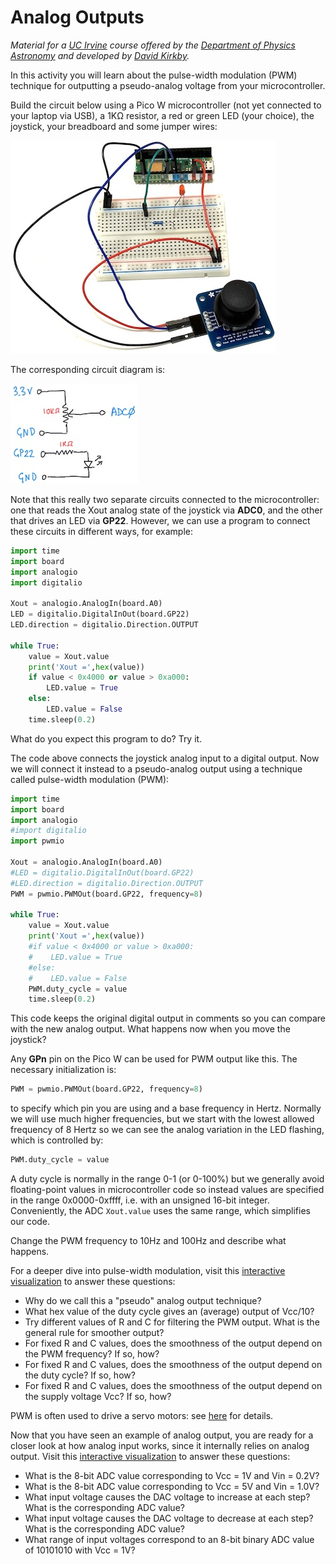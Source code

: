# Analog Outputs

*Material for a [UC Irvine](https://uci.edu/) course offered by the [Department of Physics Astronomy](https://www.physics.uci.edu/) and developed by [David Kirkby](https://faculty.sites.uci.edu/dkirkby/).*

In this activity you will learn about the pulse-width modulation (PWM) technique for outputting a pseudo-analog voltage from your microcontroller.

Build the circuit below using a Pico W microcontroller (not yet connected to your laptop via USB), a 1KΩ resistor, a red or green LED (your choice), the joystick, your breadboard and some jumper wires:

![LED powered via USB](img/aout-circuit.jpg)

The corresponding circuit diagram is:

![LED circuit diagram](img/aout-diag.jpg)

Note that this really two separate circuits connected to the microcontroller: one that reads the Xout analog state of the joystick via **ADC0**, and the other that drives an LED via **GP22**.  However, we can use a program to connect these circuits in different ways, for example:
```python
import time
import board
import analogio
import digitalio

Xout = analogio.AnalogIn(board.A0)
LED = digitalio.DigitalInOut(board.GP22)
LED.direction = digitalio.Direction.OUTPUT

while True:
    value = Xout.value
    print('Xout =',hex(value))
    if value < 0x4000 or value > 0xa000:
        LED.value = True
    else:
        LED.value = False
    time.sleep(0.2)
```
What do you expect this program to do?  Try it.

The code above connects the joystick analog input to a digital output.  Now we will connect it instead to a pseudo-analog output using a technique called pulse-width modulation (PWM):
```python
import time
import board
import analogio
#import digitalio
import pwmio

Xout = analogio.AnalogIn(board.A0)
#LED = digitalio.DigitalInOut(board.GP22)
#LED.direction = digitalio.Direction.OUTPUT
PWM = pwmio.PWMOut(board.GP22, frequency=8)

while True:
    value = Xout.value
    print('Xout =',hex(value))
    #if value < 0x4000 or value > 0xa000:
    #    LED.value = True
    #else:
    #    LED.value = False
    PWM.duty_cycle = value
    time.sleep(0.2)
```
This code keeps the original digital output in comments so you can compare with the new analog output.  What happens now when you move the joystick?

Any **GPn** pin on the Pico W can be used for PWM output like this. The necessary initialization is:
```python
PWM = pwmio.PWMOut(board.GP22, frequency=8)
```
to specify which pin you are using and a base frequency in Hertz.  Normally we will use much higher frequencies, but we start with the lowest allowed frequency of 8 Hertz so we can see the analog variation in the LED flashing, which is controlled by:
```python
PWM.duty_cycle = value
```
A duty cycle is normally in the range 0-1 (or 0-100%) but we generally avoid floating-point values in microcontroller code so instead values are specified in the range 0x0000-0xffff, i.e. with an unsigned 16-bit integer.  Conveniently, the ADC `Xout.value` uses the same range, which simplifies our code.

Change the PWM frequency to 10Hz and 100Hz and describe what happens.

For a deeper dive into pulse-width modulation, visit this [interactive visualization](https://observablehq.com/embed/@dkirkby/pwm@450?cells=intro%2CpwmPlot%2Cviewof+dutyCycle%2Cviewof+pwmFreq%2Cviewof+filterR%2Cviewof+filterC%2Cfooter) to answer these questions:
 - Why do we call this a "pseudo" analog output technique?
 - What hex value of the duty cycle gives an (average) output of Vcc/10?
 - Try different values of R and C for filtering the PWM output. What is the general rule for smoother output?
 - For fixed R and C values, does the smoothness of the output depend on the PWM frequency?  If so, how?
 - For fixed R and C values, does the smoothness of the output depend on the duty cycle?  If so, how?
 - For fixed R and C values, does the smoothness of the output depend on the supply voltage Vcc?  If so, how?

PWM is often used to drive a servo motors: see [here](motor.html) for details.

Now that you have seen an example of analog output, you are ready for a closer look at how analog input works, since it internally relies on analog output.  Visit this [interactive visualization](https://observablehq.com/embed/@dkirkby/adc?cells=intro%2Cviewof+nbits%2Cviewof+theBit%2Cdiagram%2Cviewof+Vin%2Cviewof+Vcc%2Cplot%2Cfooter) to answer these questions:
 - What is the 8-bit ADC value corresponding to Vcc = 1V and Vin = 0.2V?
 - What is the 8-bit ADC value corresponding to Vcc = 5V and Vin = 1.0V?
 - What input voltage causes the DAC voltage to increase at each step?  What is the corresponding ADC value?
 - What input voltage causes the DAC voltage to decrease at each step?  What is the corresponding ADC value?
 - What range of input voltages correspond to an 8-bit binary ADC value of 10101010 with Vcc = 1V?
